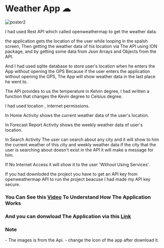 # Weather App ☁

![poster2](https://user-images.githubusercontent.com/90563044/177055519-4b570787-2594-451a-b17d-070c7821159e.jpeg)






I had used Rest API which called openweathermap to get the weather data.

the application gets the location of the user while looping in the spalsh screen, Then getting the weather data of his location via The API using ION package, and by getting some data from Json Arrays and Objects from the API.

And I had used sqlite database to store user's location when he enters the App without opening the GPS Because if the user enters the application without opening the GPS, The App will show weather data in the last place he went to.

The API provides to us the temperature in Kelvin degree, I had written a function that changes the Kevin degree to Celsius degree.





I had used location , internet permissions.


In Home Activity shows the current weather data of the user's location.


In Forecast Report Activity shows the weekly weather data of user's location.



In Search Activity The user can search about any city and it will show to him the current weather of this city and weekly weather data if the city that the user is searching about doesn't exist in the API it will make a message for him.



If No Internet Access it will show it to the user 'Without Using Services'.



If you had downloded the project you have to get an API key from openweathermap API to run the project beacuse I had made my API key secure.

<h3> You Can See this <a href="https://drive.google.com/file/d/1n0A99SKHFRnjAbhVpkjv5rYmgXpvwFq1/view?usp=sharing"> Video</a> To Understand How The Application Works</h3> 

<h3> And you can donwload The Application via this <a href="https://drive.google.com/file/d/1f_R-Z0UPNH6TanUvb10-e6GUFgGH-F6U/view?usp=sharing">Link</a></h3> 

<h3>Note</h3> 
- The images is from the Api.
- change the icon of the app after download it.
</h3>




